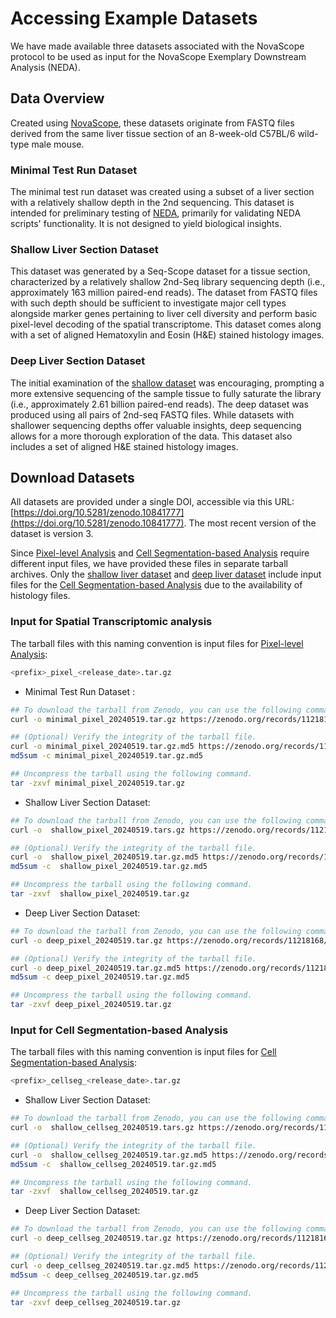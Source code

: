 # Accessing Example Datasets

We have made available three datasets associated with the NovaScope protocol to be used as input for the NovaScope Exemplary Downstream Analysis (NEDA). 

## Data Overview 
Created using [NovaScope](https://github.com/seqscope/NovaScope/tree/main), these datasets originate from FASTQ files derived from the same liver tissue section of an 8-week-old C57BL/6 wild-type male mouse. 

### Minimal Test Run Dataset
The minimal test run dataset was created using a subset of a liver section with a relatively shallow depth in the 2nd sequencing. This dataset is intended for preliminary testing of [NEDA](https://seqscope.github.io/NovaScope-exemplary-downstream-analysis/), primarily for validating NEDA scripts' functionality. It is not designed to yield biological insights.

### Shallow Liver Section Dataset
This dataset was generated by a Seq-Scope dataset for a tissue section, characterized by a relatively shallow 2nd-Seq library sequencing depth (i.e., approximately 163 million paired-end reads). The dataset from FASTQ files with such depth should be sufficient to investigate major cell types alongside marker genes pertaining to liver cell diversity and perform basic pixel-level decoding of the spatial transcriptome. This dataset comes along with a set of aligned Hematoxylin and Eosin (H&E) stained histology images. 

### Deep Liver Section Dataset
The initial examination of the [shallow dataset](#shallow-liver-section-sge-dataset) was encouraging, prompting a more extensive sequencing of the sample tissue to fully saturate the library (i.e., approximately 2.61 billion paired-end reads). The deep dataset was produced using all pairs of 2nd-seq FASTQ files. While datasets with shallower sequencing depths offer valuable insights, deep sequencing allows for a more thorough exploration of the data. This dataset also includes a set of aligned H&E stained histology images. 


## Download Datasets 

All datasets are provided under a single DOI, accessible via this URL: [https://doi.org/10.5281/zenodo.10841777](https://doi.org/10.5281/zenodo.10841777). The most recent version of the dataset is version 3.

Since [Pixel-level Analysis](../analysis/hex_idx/intro.md) and [Cell Segmentation-based Analysis](../analysis/cell_idx/intro.md) require different input files, we have provided these files in separate tarball archives. Only the [shallow liver dataset](#shallow-liver-section-sge-dataset) and [deep liver dataset](#deep-liver-section-dataset) include input files for the [Cell Segmentation-based Analysis](../analysis/cell_idx/intro.md) due to the availability of histology files.

### Input for Spatial Transcriptomic analysis

The tarball files with this naming convention is input files for [Pixel-level Analysis](../analysis/hex_idx/intro.md): 

```bash
<prefix>_pixel_<release_date>.tar.gz
```

* Minimal Test Run Dataset : 

```bash
## To download the tarball from Zenodo, you can use the following command.
curl -o minimal_pixel_20240519.tar.gz https://zenodo.org/records/11218168/files/minimal_pixel_20240519.tar.gz?download=1

## (Optional) Verify the integrity of the tarball file.
curl -o minimal_pixel_20240519.tar.gz.md5 https://zenodo.org/records/11218168/files/minimal_pixel_20240519.tar.gz.md5?download=1
md5sum -c minimal_pixel_20240519.tar.gz.md5

## Uncompress the tarball using the following command.
tar -zxvf minimal_pixel_20240519.tar.gz
```

* Shallow Liver Section Dataset:

```bash
## To download the tarball from Zenodo, you can use the following command.
curl -o  shallow_pixel_20240519.tars.gz https://zenodo.org/records/11218168/files/shallow_pixel_20240519.tar.gz?download=1

## (Optional) Verify the integrity of the tarball file.
curl -o  shallow_pixel_20240519.tar.gz.md5 https://zenodo.org/records/11218168/files/shallow_pixel_20240519.tar.gz.md5?download=1
md5sum -c  shallow_pixel_20240519.tar.gz.md5

## Uncompress the tarball using the following command.
tar -zxvf  shallow_pixel_20240519.tar.gz
```

* Deep Liver Section Dataset:

```bash
## To download the tarball from Zenodo, you can use the following command.
curl -o deep_pixel_20240519.tar.gz https://zenodo.org/records/11218168/files/deep_pixel_20240519.tar.gz?download=1

## (Optional) Verify the integrity of the tarball file.
curl -o deep_pixel_20240519.tar.gz.md5 https://zenodo.org/records/11218168/files/deep_pixel_20240519.tar.gz.md5?download=1
md5sum -c deep_pixel_20240519.tar.gz.md5

## Uncompress the tarball using the following command.
tar -zxvf deep_pixel_20240519.tar.gz
```

### Input for Cell Segmentation-based Analysis

The tarball files with this naming convention is input files for [Cell Segmentation-based Analysis](../analysis/cell_idx/intro.md): 

```bash
<prefix>_cellseg_<release_date>.tar.gz
```

* Shallow Liver Section Dataset:

```bash
## To download the tarball from Zenodo, you can use the following command.
curl -o  shallow_cellseg_20240519.tars.gz https://zenodo.org/records/11218168/files/shallow_cellseg_20240519.tar.gz?download=1

## (Optional) Verify the integrity of the tarball file.
curl -o  shallow_cellseg_20240519.tar.gz.md5 https://zenodo.org/records/11218168/files/shallow_cellseg_20240519.tar.gz.md5?download=1
md5sum -c  shallow_cellseg_20240519.tar.gz.md5

## Uncompress the tarball using the following command.
tar -zxvf  shallow_cellseg_20240519.tar.gz
```

* Deep Liver Section Dataset:

```bash
## To download the tarball from Zenodo, you can use the following command.
curl -o deep_cellseg_20240519.tar.gz https://zenodo.org/records/11218168/files/deep_cellseg_20240519.tar.gz?download=1

## (Optional) Verify the integrity of the tarball file.
curl -o deep_cellseg_20240519.tar.gz.md5 https://zenodo.org/records/11218168/files/deep_cellseg_20240519.tar.gz.md5?download=1
md5sum -c deep_cellseg_20240519.tar.gz.md5

## Uncompress the tarball using the following command.
tar -zxvf deep_cellseg_20240519.tar.gz
```
